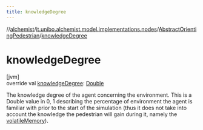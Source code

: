 ```yaml
---
title: knowledgeDegree
---
```

//[alchemist](../../../index.html)/[it.unibo.alchemist.model.implementations.nodes](../index.html)/[AbstractOrientingPedestrian](index.html)/[knowledgeDegree](knowledge-degree.html)



# knowledgeDegree



[jvm]\
override val [knowledgeDegree](knowledge-degree.html): [Double](https://kotlinlang.org/api/latest/jvm/stdlib/kotlin/-double/index.html)



The knowledge degree of the agent concerning the environment. This is a Double value in 0, 1 describing the percentage of environment the agent is familiar with prior to the start of the simulation (thus it does not take into account the knowledge the pedestrian will gain during it, namely the [volatileMemory](volatile-memory.html)).




